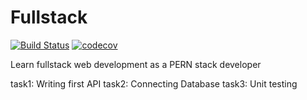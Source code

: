 # Fullstack
[![Build Status](https://travis-ci.org/SirPhenom/Fullstack.svg?branch=master)](https://travis-ci.org/SirPhenom/Fullstack)
[![codecov](https://codecov.io/gh/SirPhenom/Fullstack/branch/master/graph/badge.svg)](https://codecov.io/gh/SirPhenom/Fullstack)

Learn fullstack web development as a PERN stack developer

task1: Writing first API
task2: Connecting Database
task3: Unit testing

